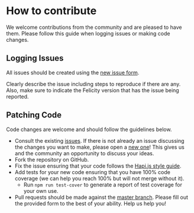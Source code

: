# How to contribute
We welcome contributions from the community and are pleased to have them.  Please follow this guide when logging issues or making code changes.

## Logging Issues
All issues should be created using the [new issue form](https://github.com/xogroup/chronos-core/issues/new).

Clearly describe the issue including steps to reproduce if there are any.  Also, make sure to indicate the Felicity version that has the issue being reported.

## Patching Code
Code changes are welcome and should follow the guidelines below.

* Consult the existing [issues](https://github.com/xogroup/chronos-core/issues). If there is not already an issue discussing the changes you want to make, please open a [new one](https://github.com/xogroup/chronos-core/issues/new)! This gives us and the community an opportunity to discuss your ideas.
* Fork the repository on GitHub.
* Fix the issue ensuring that your code follows the [Hapi.js style guide](https://github.com/hapijs/contrib/blob/master/Style.md).
* Add tests for your new code ensuring that you have 100% code coverage (we can help you reach 100% but will not merge without it).
    * Run `npm run test-cover` to generate a report of test coverage for your own use.
* Pull requests should be made against the [master branch](https://github.com/xogroup/chronos-core/tree/master). Please fill out the provided form to the best of your ability. Help us help you!
